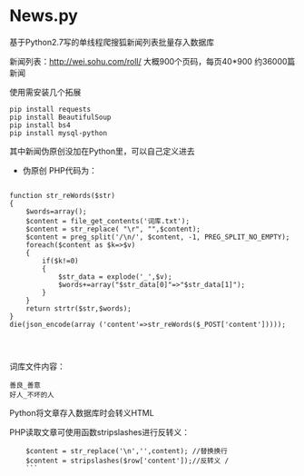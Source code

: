 # News.py

基于Python2.7写的单线程爬搜狐新闻列表批量存入数据库

新闻列表：http://wei.sohu.com/roll/ 大概900个页码，每页40*900 约36000篇新闻

使用需安装几个拓展
```
pip install requests
pip install BeautifulSoup
pip install bs4
pip install mysql-python
```

其中新闻伪原创没加在Python里，可以自己定义进去
* 伪原创
PHP代码为：

```

function str_reWords($str)
{
    $words=array();
    $content = file_get_contents('词库.txt');
    $content = str_replace( "\r", "",$content);
    $content = preg_split('/\n/', $content, -1, PREG_SPLIT_NO_EMPTY);
    foreach($content as $k=>$v)
    {
        if($k!=0)
        {
            $str_data = explode('_',$v);
            $words+=array("$str_data[0]"=>"$str_data[1]");
        }
    }
    return strtr($str,$words);
}
die(json_encode(array ('content'=>str_reWords($_POST['content']))));




```
词库文件内容：
```
善良_善意
好人_不坏的人
```
Python将文章存入数据库时会转义HTML

PHP读取文章可使用函数stripslashes进行反转义：
```
	$content = str_replace('\n','',content); //替换换行
	$content = stripslashes($row['content']);//反转义 /
	```
